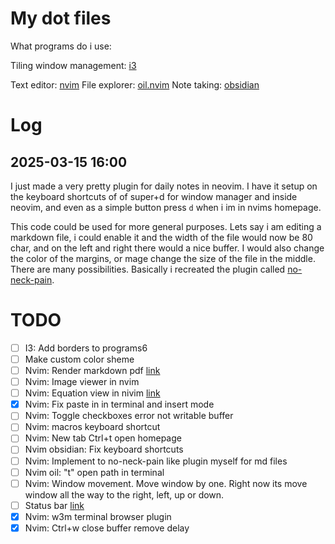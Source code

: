 # My dot files
What programs do i use:

Tiling window management: [i3](https://i3wm.org)

Text editor: [nvim](https://github.com/neovim/neovim)
File explorer: [oil.nvim](https://github.com/stevearc/oil.nvim)
Note taking: [obsidian](https://obsidian.md)

# Log
## 2025-03-15 16:00
I just made a very pretty plugin for daily notes in neovim. I have it setup on the keyboard shortcuts of of super+d for window manager and <C-d> inside neovim, and even as a simple button press `d` when i im in nvims homepage.

This code could be used for more general purposes. Lets say i am editing a markdown file, i could enable it and the width of the file would now be 80 char, and on the left and right there would a nice buffer. I would also change the color of the margins, or mage change the size of the file in the middle. There are many possibilities. Basically i recreated the plugin called [no-neck-pain](https://github.com/shortcuts/no-neck-pain.nvim).

# TODO
- [ ] I3: Add borders to programs6
- [ ] Make custom color sheme
- [ ] Nvim: Render markdown pdf [link](https://www.reddit.com/r/neovim/s/PR1J883bu4)
- [ ] Nvim: Image viewer in nvim
- [ ] Nvim: Equation view in nivim [link](https://www.reddit.com/r/neovim/s/PR1J883bu4)
- [x] Nvim: Fix paste in in terminal and insert mode
- [ ] Nvim: Toggle checkboxes error not writable buffer
- [ ] Nvim: macros keyboard shortcut
- [ ] Nvim: New tab Ctrl+t open homepage
- [ ] Nvim obsidian: Fix keyboard shortcuts
- [ ] Nvim: Implement to no-neck-pain like plugin myself for md files
- [ ] Nvim oil: "t" open path in terminal
- [ ] Nvim: Window movement. Move window by one. Right now its move window all the way to the right, left, up or down.
- [ ] Status bar [link](https://www.reddit.com/r/i3wm/comments/79m7td/is_there_a_list_of_status_bars/)
- [x] Nvim: w3m terminal browser plugin
- [x] Nvim: Ctrl+w close buffer remove delay
